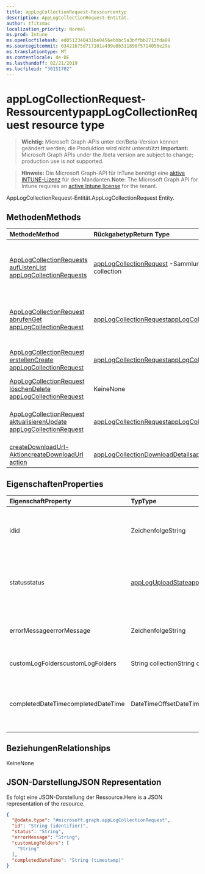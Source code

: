 ```yaml
---
title: appLogCollectionRequest-Ressourcentyp
description: AppLogCollectionRequest-Entität.
author: tfitzmac
localization_priority: Normal
ms.prod: Intune
ms.openlocfilehash: ed0512340431be0456ebbbc5a3bffbb2713fda89
ms.sourcegitcommit: 03421b75d717101a499e0b311890f5714056e29e
ms.translationtype: MT
ms.contentlocale: de-DE
ms.lasthandoff: 02/21/2019
ms.locfileid: "30151702"
---
```

# <a name="applogcollectionrequest-resource-type"></a><span data-ttu-id="154b2-103">appLogCollectionRequest-Ressourcentyp</span><span class="sxs-lookup"><span data-stu-id="154b2-103">appLogCollectionRequest resource type</span></span>

> <span data-ttu-id="154b2-104">**Wichtig:** Microsoft Graph-APIs unter der/Beta-Version können geändert werden; die Produktion wird nicht unterstützt.</span><span class="sxs-lookup"><span data-stu-id="154b2-104">**Important:** Microsoft Graph APIs under the /beta version are subject to change; production use is not supported.</span></span>

> <span data-ttu-id="154b2-105">**Hinweis:** Die Microsoft Graph-API für InTune benötigt eine [aktive INTUNE-Lizenz](https://go.microsoft.com/fwlink/?linkid=839381) für den Mandanten.</span><span class="sxs-lookup"><span data-stu-id="154b2-105">**Note:** The Microsoft Graph API for Intune requires an [active Intune license](https://go.microsoft.com/fwlink/?linkid=839381) for the tenant.</span></span>

<span data-ttu-id="154b2-106">AppLogCollectionRequest-Entität.</span><span class="sxs-lookup"><span data-stu-id="154b2-106">AppLogCollectionRequest Entity.</span></span>

## <a name="methods"></a><span data-ttu-id="154b2-107">Methoden</span><span class="sxs-lookup"><span data-stu-id="154b2-107">Methods</span></span>
|<span data-ttu-id="154b2-108">Methode</span><span class="sxs-lookup"><span data-stu-id="154b2-108">Method</span></span>|<span data-ttu-id="154b2-109">Rückgabetyp</span><span class="sxs-lookup"><span data-stu-id="154b2-109">Return Type</span></span>|<span data-ttu-id="154b2-110">Beschreibung</span><span class="sxs-lookup"><span data-stu-id="154b2-110">Description</span></span>|
|:---|:---|:---|
|[<span data-ttu-id="154b2-111">AppLogCollectionRequests aufListen</span><span class="sxs-lookup"><span data-stu-id="154b2-111">List appLogCollectionRequests</span></span>](../api/intune-devices-applogcollectionrequest-list.md)|<span data-ttu-id="154b2-112">[appLogCollectionRequest](../resources/intune-devices-applogcollectionrequest.md) -Sammlung</span><span class="sxs-lookup"><span data-stu-id="154b2-112">[appLogCollectionRequest](../resources/intune-devices-applogcollectionrequest.md) collection</span></span>|<span data-ttu-id="154b2-113">AufListen von Eigenschaften und Beziehungen der [appLogCollectionRequest](../resources/intune-devices-applogcollectionrequest.md) -Objekte.</span><span class="sxs-lookup"><span data-stu-id="154b2-113">List properties and relationships of the [appLogCollectionRequest](../resources/intune-devices-applogcollectionrequest.md) objects.</span></span>|
|[<span data-ttu-id="154b2-114">AppLogCollectionRequest abrufen</span><span class="sxs-lookup"><span data-stu-id="154b2-114">Get appLogCollectionRequest</span></span>](../api/intune-devices-applogcollectionrequest-get.md)|[<span data-ttu-id="154b2-115">appLogCollectionRequest</span><span class="sxs-lookup"><span data-stu-id="154b2-115">appLogCollectionRequest</span></span>](../resources/intune-devices-applogcollectionrequest.md)|<span data-ttu-id="154b2-116">Lesen von Eigenschaften und Beziehungen des [appLogCollectionRequest](../resources/intune-devices-applogcollectionrequest.md) -Objekts.</span><span class="sxs-lookup"><span data-stu-id="154b2-116">Read properties and relationships of the [appLogCollectionRequest](../resources/intune-devices-applogcollectionrequest.md) object.</span></span>|
|[<span data-ttu-id="154b2-117">AppLogCollectionRequest erstellen</span><span class="sxs-lookup"><span data-stu-id="154b2-117">Create appLogCollectionRequest</span></span>](../api/intune-devices-applogcollectionrequest-create.md)|[<span data-ttu-id="154b2-118">appLogCollectionRequest</span><span class="sxs-lookup"><span data-stu-id="154b2-118">appLogCollectionRequest</span></span>](../resources/intune-devices-applogcollectionrequest.md)|<span data-ttu-id="154b2-119">Erstellen eines neuen [appLogCollectionRequest](../resources/intune-devices-applogcollectionrequest.md) -Objekts.</span><span class="sxs-lookup"><span data-stu-id="154b2-119">Create a new [appLogCollectionRequest](../resources/intune-devices-applogcollectionrequest.md) object.</span></span>|
|[<span data-ttu-id="154b2-120">AppLogCollectionRequest löschen</span><span class="sxs-lookup"><span data-stu-id="154b2-120">Delete appLogCollectionRequest</span></span>](../api/intune-devices-applogcollectionrequest-delete.md)|<span data-ttu-id="154b2-121">Keine</span><span class="sxs-lookup"><span data-stu-id="154b2-121">None</span></span>|<span data-ttu-id="154b2-122">Löscht eine [appLogCollectionRequest](../resources/intune-devices-applogcollectionrequest.md).</span><span class="sxs-lookup"><span data-stu-id="154b2-122">Deletes a [appLogCollectionRequest](../resources/intune-devices-applogcollectionrequest.md).</span></span>|
|[<span data-ttu-id="154b2-123">AppLogCollectionRequest aktualisieren</span><span class="sxs-lookup"><span data-stu-id="154b2-123">Update appLogCollectionRequest</span></span>](../api/intune-devices-applogcollectionrequest-update.md)|[<span data-ttu-id="154b2-124">appLogCollectionRequest</span><span class="sxs-lookup"><span data-stu-id="154b2-124">appLogCollectionRequest</span></span>](../resources/intune-devices-applogcollectionrequest.md)|<span data-ttu-id="154b2-125">Aktualisieren der Eigenschaften eines [appLogCollectionRequest](../resources/intune-devices-applogcollectionrequest.md) -Objekts.</span><span class="sxs-lookup"><span data-stu-id="154b2-125">Update the properties of a [appLogCollectionRequest](../resources/intune-devices-applogcollectionrequest.md) object.</span></span>|
|[<span data-ttu-id="154b2-126">createDownloadUrl-Aktion</span><span class="sxs-lookup"><span data-stu-id="154b2-126">createDownloadUrl action</span></span>](../api/intune-devices-applogcollectionrequest-createdownloadurl.md)|[<span data-ttu-id="154b2-127">appLogCollectionDownloadDetails</span><span class="sxs-lookup"><span data-stu-id="154b2-127">appLogCollectionDownloadDetails</span></span>](../resources/intune-devices-applogcollectiondownloaddetails.md)|<span data-ttu-id="154b2-128">Noch nicht dokumentiert</span><span class="sxs-lookup"><span data-stu-id="154b2-128">Not yet documented</span></span>|

## <a name="properties"></a><span data-ttu-id="154b2-129">Eigenschaften</span><span class="sxs-lookup"><span data-stu-id="154b2-129">Properties</span></span>
|<span data-ttu-id="154b2-130">Eigenschaft</span><span class="sxs-lookup"><span data-stu-id="154b2-130">Property</span></span>|<span data-ttu-id="154b2-131">Typ</span><span class="sxs-lookup"><span data-stu-id="154b2-131">Type</span></span>|<span data-ttu-id="154b2-132">Beschreibung</span><span class="sxs-lookup"><span data-stu-id="154b2-132">Description</span></span>|
|:---|:---|:---|
|<span data-ttu-id="154b2-133">id</span><span class="sxs-lookup"><span data-stu-id="154b2-133">id</span></span>|<span data-ttu-id="154b2-134">Zeichenfolge</span><span class="sxs-lookup"><span data-stu-id="154b2-134">String</span></span>|<span data-ttu-id="154b2-135">Der eindeutige Bezeichner.</span><span class="sxs-lookup"><span data-stu-id="154b2-135">The unique Identifier.</span></span> <span data-ttu-id="154b2-136">Dies ist userId_DeviceId_AppId-ID.</span><span class="sxs-lookup"><span data-stu-id="154b2-136">This is userId_DeviceId_AppId id.</span></span>|
|<span data-ttu-id="154b2-137">status</span><span class="sxs-lookup"><span data-stu-id="154b2-137">status</span></span>|[<span data-ttu-id="154b2-138">appLogUploadState</span><span class="sxs-lookup"><span data-stu-id="154b2-138">appLogUploadState</span></span>](../resources/intune-devices-apploguploadstate.md)|<span data-ttu-id="154b2-139">Protokoll Uploadstatus.</span><span class="sxs-lookup"><span data-stu-id="154b2-139">Log upload status.</span></span> <span data-ttu-id="154b2-140">Mögliche Werte sind: `pending`, `completed` und `failed`.</span><span class="sxs-lookup"><span data-stu-id="154b2-140">Possible values are: `pending`, `completed`, `failed`.</span></span>|
|<span data-ttu-id="154b2-141">errorMessage</span><span class="sxs-lookup"><span data-stu-id="154b2-141">errorMessage</span></span>|<span data-ttu-id="154b2-142">Zeichenfolge</span><span class="sxs-lookup"><span data-stu-id="154b2-142">String</span></span>|<span data-ttu-id="154b2-143">Fehlermeldung, falls vorhanden, während des Uploads</span><span class="sxs-lookup"><span data-stu-id="154b2-143">Error message if any during the upload process</span></span>|
|<span data-ttu-id="154b2-144">customLogFolders</span><span class="sxs-lookup"><span data-stu-id="154b2-144">customLogFolders</span></span>|<span data-ttu-id="154b2-145">String collection</span><span class="sxs-lookup"><span data-stu-id="154b2-145">String collection</span></span>|<span data-ttu-id="154b2-146">Liste der Protokollordner.</span><span class="sxs-lookup"><span data-stu-id="154b2-146">List of log folders.</span></span> |
|<span data-ttu-id="154b2-147">completedDateTime</span><span class="sxs-lookup"><span data-stu-id="154b2-147">completedDateTime</span></span>|<span data-ttu-id="154b2-148">DateTimeOffset</span><span class="sxs-lookup"><span data-stu-id="154b2-148">DateTimeOffset</span></span>|<span data-ttu-id="154b2-149">Zeitpunkt, zu dem die Upload-Protokollanforderung einen Terminalstatus erreicht hat</span><span class="sxs-lookup"><span data-stu-id="154b2-149">Time at which the upload log request reached a terminal state</span></span>|

## <a name="relationships"></a><span data-ttu-id="154b2-150">Beziehungen</span><span class="sxs-lookup"><span data-stu-id="154b2-150">Relationships</span></span>
<span data-ttu-id="154b2-151">Keine</span><span class="sxs-lookup"><span data-stu-id="154b2-151">None</span></span>

## <a name="json-representation"></a><span data-ttu-id="154b2-152">JSON-Darstellung</span><span class="sxs-lookup"><span data-stu-id="154b2-152">JSON Representation</span></span>
<span data-ttu-id="154b2-153">Es folgt eine JSON-Darstellung der Ressource.</span><span class="sxs-lookup"><span data-stu-id="154b2-153">Here is a JSON representation of the resource.</span></span>
<!-- {
  "blockType": "resource",
  "keyProperty": "id",
  "@odata.type": "microsoft.graph.appLogCollectionRequest"
}
-->
``` json
{
  "@odata.type": "#microsoft.graph.appLogCollectionRequest",
  "id": "String (identifier)",
  "status": "String",
  "errorMessage": "String",
  "customLogFolders": [
    "String"
  ],
  "completedDateTime": "String (timestamp)"
}
```




